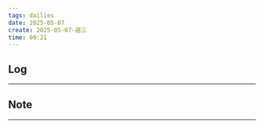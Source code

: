 ```yaml
---
tags: dailies  
date: 2025-05-07
create: 2025-05-07-週三
time: 09:21
---
```

## Log
---


## Note
---

